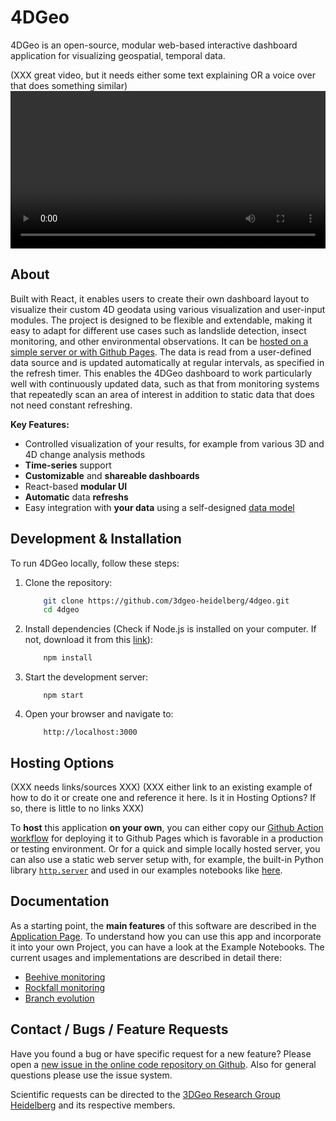 # 4DGeo

4DGeo is an open-source, modular web-based interactive dashboard application for visualizing geospatial, temporal data. 

(XXX great video, but it needs either some text explaining OR a voice over that does something similar)
<video width="100%" controls>
  <source src="./4DGeoDemo.mp4" type="video/mp4">
</video>


## About

Built with React, it enables users to create their own dashboard layout to visualize their custom 4D geodata using various visualization and user-input modules. The project is designed to be flexible and extendable, making it easy to adapt for different use cases such as landslide detection, insect monitoring, and other environmental observations. It can be [hosted on a simple server or with Github Pages](#hosting-options). The data is read from a user-defined data source and is updated automatically at regular intervals, as specified in the refresh timer. This enables the 4DGeo dashboard to work particularly well with continuously updated data, such as that from monitoring systems that repeatedly scan an area of interest in addition to static data that does not need constant refreshing.

**Key Features:**

- Controlled visualization of your results, for example from various 3D and 4D change analysis methods
- **Time-series** support
- **Customizable** and **shareable dashboards**
- React-based **modular UI**
- **Automatic** data **refreshs**
- Easy integration with **your data** using a self-designed [data model](Application.md#21-data-model)


## Development & Installation

To run 4DGeo locally, follow these steps:

1. Clone the repository:

    ``` sh
        git clone https://github.com/3dgeo-heidelberg/4dgeo.git
        cd 4dgeo
    ```

2. Install dependencies (Check if Node.js is installed on your computer. If not, download it from this [link](https://nodejs.org/en/download)):

    ``` sh
        npm install
    ```

3. Start the development server:

    ```
        npm start
    ```

4. Open your browser and navigate to:

    ```
        http://localhost:3000
    ```

## Hosting Options
(XXX needs links/sources XXX)
(XXX either link to an existing example of how to do it or create one and reference it here. Is it in Hosting Options? If so, there is little to no links XXX)

To **host** this application **on your own**, you can either copy our [Github Action workflow](https://github.com/3dgeo-heidelberg/4dgeo/blob/main/.github/workflows/react-deploy.yml) for deploying it to Github Pages which is favorable in a production or testing environment. Or for a quick and simple locally hosted server, you can also use a static web server setup with, for example, the built-in Python library [`http.server`](https://docs.python.org/3/library/http.server.html) and used in our examples notebooks like [here](rockfall_monitoring.ipynb#visualise-the-data-in-the-dashboard).

## Documentation

As a starting point, the **main features** of this software are described in the [Application Page](Application.md). To understand how you can use this app and incorporate it into your own Project, you can have a look at the Example Notebooks. The current usages and implementations are described in detail there:

- [Beehive monitoring](beehive.ipynb)
- [Rockfall monitoring](rockfall_monitoring.ipynb)
- [Branch evolution](branch_evolution.ipynb)

## Contact / Bugs / Feature Requests

Have you found a bug or have specific request for a new feature? Please open a [new issue in the online code repository on Github](https://github.com/3dgeo-heidelberg/4dgeo/issues). Also for general questions please use the issue system.

Scientific requests can be directed to the [3DGeo Research Group Heidelberg](https://www.uni-heidelberg.de/3dgeo) and its respective members.